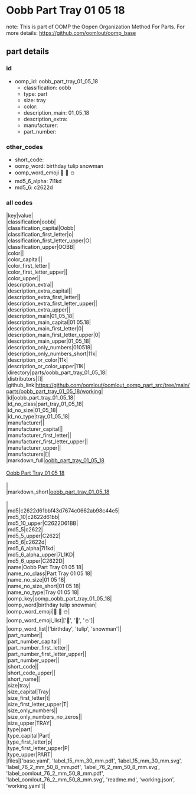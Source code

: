 # Oobb Part Tray 01 05 18  

note: This is part of OOMP the Oopen Organization Method For Parts. For more details: https://github.com/oomlout/oomp_base

##  part details





### id
* oomp_id: oobb_part_tray_01_05_18
  * classification: oobb
  * type: part
  * size: tray
  * color: 
  * description_main: 01_05_18
  * description_extra: 
  * manufacturer: 
  * part_number: 

### other_codes
* short_code: 
* oomp_word: birthday tulip snowman
* oomp_word_emoji :birthday: :tulip: :snowman:
* md5_6_alpha: 7l1kd
* md5_6: c2622d

### all codes 
|key|value|  
|classification|oobb|  
|classification_capital|Oobb|  
|classification_first_letter|o|  
|classification_first_letter_upper|O|  
|classification_upper|OOBB|  
|color||  
|color_capital||  
|color_first_letter||  
|color_first_letter_upper||  
|color_upper||  
|description_extra||  
|description_extra_capital||  
|description_extra_first_letter||  
|description_extra_first_letter_upper||  
|description_extra_upper||  
|description_main|01_05_18|  
|description_main_capital|01 05.18|  
|description_main_first_letter|0|  
|description_main_first_letter_upper|0|  
|description_main_upper|01_05_18|  
|description_only_numbers|010518|  
|description_only_numbers_short|11k|  
|description_or_color|11k|  
|description_or_color_upper|11K|  
|directory|parts/oobb_part_tray_01_05_18|  
|distributors|[]|  
|github_link|https://github.com/oomlout/oomlout_oomp_part_src/tree/main/parts/oobb_part_tray_01_05_18/working|  
|id|oobb_part_tray_01_05_18|  
|id_no_class|part_tray_01_05_18|  
|id_no_size|01_05_18|  
|id_no_type|tray_01_05_18|  
|manufacturer||  
|manufacturer_capital||  
|manufacturer_first_letter||  
|manufacturer_first_letter_upper||  
|manufacturer_upper||  
|manufacturers|[]|  
|markdown_full|[oobb_part_tray_01_05_18](https://github.com/oomlout/oomlout_oomp_part_src/tree/main/parts/oobb_part_tray_01_05_18/working)<br>[](https://github.com/oomlout/oomlout_oomp_part_src/tree/main/parts/oobb_part_tray_01_05_18/working)<br>[Oobb Part Tray 01 05 18](https://github.com/oomlout/oomlout_oomp_part_src/tree/main/parts/oobb_part_tray_01_05_18/working)<br><br>|  
|markdown_short|[oobb_part_tray_01_05_18](https://github.com/oomlout/oomlout_oomp_part_src/tree/main/parts/oobb_part_tray_01_05_18/working)<br><br>|  
|md5|c2622d61bbf43d7674c0662ab98c44e5|  
|md5_10|c2622d61bb|  
|md5_10_upper|C2622D61BB|  
|md5_5|c2622|  
|md5_5_upper|C2622|  
|md5_6|c2622d|  
|md5_6_alpha|7l1kd|  
|md5_6_alpha_upper|7L1KD|  
|md5_6_upper|C2622D|  
|name|Oobb Part Tray 01 05 18|  
|name_no_class|Part Tray 01 05 18|  
|name_no_size|01 05 18|  
|name_no_size_short|01 05 18|  
|name_no_type|Tray 01 05 18|  
|oomp_key|oomp_oobb_part_tray_01_05_18|  
|oomp_word|birthday tulip snowman|  
|oomp_word_emoji|:birthday: :tulip: :snowman:|  
|oomp_word_emoji_list|[':birthday:', ':tulip:', ':snowman:']|  
|oomp_word_list|['birthday', 'tulip', 'snowman']|  
|part_number||  
|part_number_capital||  
|part_number_first_letter||  
|part_number_first_letter_upper||  
|part_number_upper||  
|short_code||  
|short_code_upper||  
|short_name||  
|size|tray|  
|size_capital|Tray|  
|size_first_letter|t|  
|size_first_letter_upper|T|  
|size_only_numbers||  
|size_only_numbers_no_zeros||  
|size_upper|TRAY|  
|type|part|  
|type_capital|Part|  
|type_first_letter|p|  
|type_first_letter_upper|P|  
|type_upper|PART|  
|files|['base.yaml', 'label_15_mm_30_mm.pdf', 'label_15_mm_30_mm.svg', 'label_76_2_mm_50_8_mm.pdf', 'label_76_2_mm_50_8_mm.svg', 'label_oomlout_76_2_mm_50_8_mm.pdf', 'label_oomlout_76_2_mm_50_8_mm.svg', 'readme.md', 'working.json', 'working.yaml']|  
